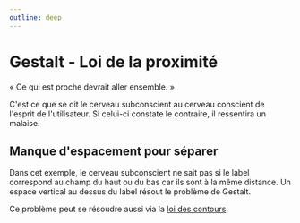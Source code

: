 ```yaml
---
outline: deep
---
```


<script setup lang="ts">
import FormulaireSansGap from "../utils/FormulaireSansGap.vue"

</script>

# Gestalt - Loi de la proximité

« Ce qui est proche devrait aller ensemble. »

C'est ce que se dit le cerveau subconscient au cerveau conscient de l'esprit de
l'utilisateur. Si celui-ci constate le contraire, il ressentira un malaise.

## Manque d'espacement pour séparer

Dans cet exemple, le cerveau subconscient ne sait pas si le label correspond au
champ du haut ou du bas car ils sont à la même distance. Un espace vertical au
dessus du label résout le problème de Gestalt.

Ce problème peut se résoudre aussi via la [loi des contours](./contours).

<FormulaireSansGap />
